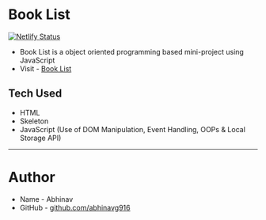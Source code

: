 # Book List
[![Netlify Status](https://api.netlify.com/api/v1/badges/357ea0e0-186e-4d35-8c7c-9b8790c3cc15/deploy-status)](https://app.netlify.com/sites/sharp-tereshkova-76a553/deploys)

- Book List is a object oriented programming based mini-project using JavaScript
- Visit - [Book List](https://sharp-tereshkova-76a553.netlify.app/)

## Tech Used

- HTML
- Skeleton
- JavaScript (Use of DOM Manipulation, Event Handling, OOPs & Local Storage API)

---

# Author

- Name - Abhinav
- GitHub - [github.com/abhinavg916](https://github.com/abhinavg916)
